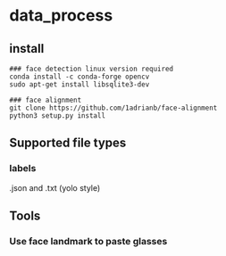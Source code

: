 # data_process

## install

```
### face detection linux version required
conda install -c conda-forge opencv
sudo apt-get install libsqlite3-dev

### face alignment
git clone https://github.com/1adrianb/face-alignment
python3 setup.py install
```

## Supported file types

### labels
.json and .txt (yolo style)


## Tools

### Use face landmark to paste glasses
